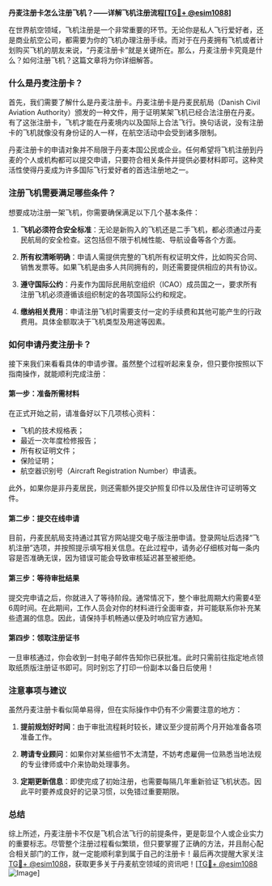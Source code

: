 **丹麦注册卡怎么注册飞机？——详解飞机注册流程[[TG💪+ @esim1088](https://t.me/s/esim1088)]**

在世界航空领域，飞机注册是一个非常重要的环节。无论你是私人飞行爱好者，还是商业航空公司，都需要为你的飞机办理注册手续。而对于在丹麦拥有飞机或者计划购买飞机的朋友来说，“丹麦注册卡”就是关键所在。那么，丹麦注册卡究竟是什么？如何注册飞机？这篇文章将为你详细解答。

### 什么是丹麦注册卡？

首先，我们需要了解什么是丹麦注册卡。丹麦注册卡是丹麦民航局（Danish Civil Aviation Authority）颁发的一种文件，用于证明某架飞机已经合法注册在丹麦。有了这张注册卡，飞机才能在丹麦境内以及国际上合法飞行。换句话说，没有注册卡的飞机就像没有身份证的人一样，在航空活动中会受到诸多限制。

丹麦注册卡的申请对象并不局限于丹麦本国公民或企业。任何希望将飞机注册到丹麦的个人或机构都可以提交申请，只要符合相关条件并提供必要材料即可。这种灵活性使得丹麦成为许多国际飞行爱好者的首选注册地之一。

### 注册飞机需要满足哪些条件？

想要成功注册一架飞机，你需要确保满足以下几个基本条件：

1. **飞机必须符合安全标准**：无论是新购入的飞机还是二手飞机，都必须通过丹麦民航局的安全检查。这包括但不限于机械性能、导航设备等各个方面。
   
2. **所有权清晰明确**：申请人需提供完整的飞机所有权证明文件，比如购买合同、销售发票等。如果飞机是由多人共同拥有的，则还需要提供相应的共有协议。

3. **遵守国际公约**：丹麦作为国际民用航空组织（ICAO）成员国之一，要求所有注册飞机必须遵循该组织制定的各项国际公约和规定。

4. **缴纳相关费用**：申请注册飞机时需要支付一定的手续费和其他可能产生的行政费用。具体金额取决于飞机类型及用途等因素。

### 如何申请丹麦注册卡？

接下来我们来看看具体的申请步骤。虽然整个过程听起来复杂，但只要你按照以下指南操作，就能顺利完成注册：

#### 第一步：准备所需材料

在正式开始之前，请准备好以下几项核心资料：
- 飞机的技术规格表；
- 最近一次年度检修报告；
- 所有权证明文件；
- 保险证明；
- 航空器识别号（Aircraft Registration Number）申请表。

此外，如果你是非丹麦居民，则还需额外提交护照复印件以及居住许可证明等文件。

#### 第二步：提交在线申请

目前，丹麦民航局支持通过其官方网站提交电子版注册申请。登录网址后选择“飞机注册”选项，并按照提示填写相关信息。在此过程中，请务必仔细核对每一条内容是否准确无误，因为错误可能会导致审核延迟甚至被拒绝。

#### 第三步：等待审批结果

提交完申请之后，你就进入了等待阶段。通常情况下，整个审批周期大约需要4至6周时间。在此期间，工作人员会对你的材料进行全面审查，并可能联系你补充某些遗漏的信息。因此，请保持手机畅通以便及时响应官方通知。

#### 第四步：领取注册证书

一旦审核通过，你会收到一封电子邮件告知你已获批准。此时只需前往指定地点领取纸质版注册证书即可。同时别忘了打印一份副本以备日后使用！

### 注意事项与建议

虽然丹麦注册卡看似简单易得，但在实际操作中仍有不少需要注意的地方：

1. **提前规划好时间**：由于审批流程耗时较长，建议至少提前两个月开始准备各项准备工作。
   
2. **聘请专业顾问**：如果你对某些细节不太清楚，不妨考虑雇佣一位熟悉当地法规的专业律师或中介来协助处理事务。

3. **定期更新信息**：即使完成了初始注册，也需要每隔几年重新验证飞机状态。因此平时要养成良好的记录习惯，以免错过重要期限。

### 总结

综上所述，丹麦注册卡不仅是飞机合法飞行的前提条件，更是彰显个人或企业实力的重要标志。尽管整个注册过程看似繁琐，但只要掌握了正确的方法，并且耐心配合相关部门的工作，就一定能顺利拿到属于自己的注册卡！最后再次提醒大家关注[TG💪+ @esim1088](https://t.me/s/esim1088)，获取更多关于丹麦航空领域的资讯吧！[[TG💪+ @esim1088](https://t.me/s/esim1088) ![Image](https://i.postimg.cc/4NQfJmqS/Snipaste-2025-05-13-00-14-12.png)]